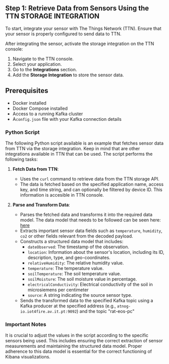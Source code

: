 ## Step 1: Retrieve Data from Sensors Using the TTN STORAGE INTEGRATION

To start, integrate your sensor with The Things Network (TTN). Ensure that your sensor is properly configured to send data to TTN.

After integrating the sensor, activate the storage integration on the TTN console:
1. Navigate to the TTN console.
2. Select your application.
3. Go to the **Integrations** section.
4. Add the **Storage Integration** to store the sensor data.
   

## Prerequisites

- Docker installed
- Docker Compose installed
- Access to a running Kafka cluster
- A`config.json` file with your Kafka connection details

### Python Script
The following Python script available  is an example that fetches sensor data from TTN via the storage integration. Keep in mind that are other integrations available in TTN that can be used.
The script performs the following tasks:

1. **Fetch Data from TTN**:
    - Uses the `curl` command to retrieve data from the TTN storage API.
    - The data is fetched based on the specified application name, access key, and time string, and can optionally be filtered by device ID. This information is accesible in TTN console. 

2. **Parse and Transform Data**:
    - Parses the fetched data and transforms it into the required data model. The data model that needs to be followed can be seen here: [here]( https://atnog-iot4fire.av.it.pt/swagger-ui/)
    - Extracts important sensor data fields such as `temperature`, `humidity`,  `co2` or other fields relevant from the decoded payload.
    - Constructs a structured data model that includes:
        - `dateObserved`: The timestamp of the observation.
        - `location`: Information about the sensor's location, including its ID, description, type, and geo-coordinates.
        - `relativeHumidity`: The relative humidity value.
        - `temperature`: The temperature value.
        - `soilTemperature`: The soil temperature value.
        - `soilMoisture`: The soil moisture value in percentage.
        - `electricalConductivity`: Electrical conductivity of the soil in microsiemens per centimeter
        - `source`: A string indicating the source sensor type.
    - Sends the transformed data to the specified Kafka topic using a Kafka producer at the specified address (e.g., `atnog-io.iot4fire.av.it.pt:9092`) and the topic "rat-eos-pc"
          
### Important Notes
It is crucial to adjust the values in the script according to the specific sensors being used. This includes ensuring the correct extraction of sensor measurements and maintaining the structured data model. 
Proper adherence to this data model is essential for the correct functioning of Kibana visualizations.

